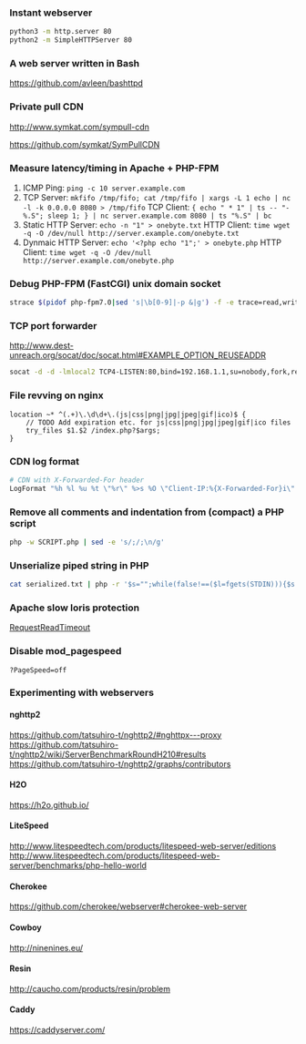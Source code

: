 ### Instant webserver

```bash
python3 -m http.server 80
python2 -m SimpleHTTPServer 80
```

### A web server written in Bash

https://github.com/avleen/bashttpd

### Private pull CDN

http://www.symkat.com/sympull-cdn

https://github.com/symkat/SymPullCDN

### Measure latency/timing in Apache + PHP-FPM

1. ICMP Ping: `ping -c 10 server.example.com`
1. TCP Server: `mkfifo /tmp/fifo; cat /tmp/fifo | xargs -L 1 echo | nc -l -k 0.0.0.0 8080 > /tmp/fifo`
   TCP Client: `{ echo " * 1" | ts -- "- %.S"; sleep 1; } | nc server.example.com 8080 | ts "%.S" | bc`
1. Static HTTP Server: `echo -n "1" > onebyte.txt`
   HTTP Client: `time wget -q -O /dev/null http://server.example.com/onebyte.txt`
1. Dynmaic HTTP Server: `echo '<?php echo "1";' > onebyte.php`
   HTTP Client: `time wget -q -O /dev/null http://server.example.com/onebyte.php`

### Debug PHP-FPM (FastCGI) unix domain socket

```bash
strace $(pidof php-fpm7.0|sed 's|\b[0-9]|-p &|g') -f -e trace=read,write -s 4096 2>&1|sed 's|[A-Z_]\+|\n&|g'
```

### TCP port forwarder

http://www.dest-unreach.org/socat/doc/socat.html#EXAMPLE_OPTION_REUSEADDR

```bash
socat -d -d -lmlocal2 TCP4-LISTEN:80,bind=192.168.1.1,su=nobody,fork,reuseaddr TCP4:1.2.3.4:80,bind=192.168.10.2
```

### File revving on nginx

```nginx
location ~* ^(.+)\.\d\d+\.(js|css|png|jpg|jpeg|gif|ico)$ {
    // TODO Add expiration etc. for js|css|png|jpg|jpeg|gif|ico files
    try_files $1.$2 /index.php?$args;
}
```

### CDN log format

```apache
# CDN with X-Forwarded-For header
LogFormat "%h %l %u %t \"%r\" %>s %O \"Client-IP:%{X-Forwarded-For}i\" \"%{User-Agent}i\"" cdn
```

### Remove all comments and indentation from (compact) a PHP script

```bash
php -w SCRIPT.php | sed -e 's/;/;\n/g'
```

### Unserialize piped string in PHP

```bash
cat serialized.txt | php -r '$s="";while(false!==($l=fgets(STDIN))){$s.=$l."\n";}var_export(unserialize($s));echo "\n";'
```

### Apache slow loris protection

[RequestReadTimeout](https://httpd.apache.org/docs/2.4/mod/mod_reqtimeout.html)

### Disable mod_pagespeed

`?PageSpeed=off`



### Experimenting with webservers

#### nghttp2

https://github.com/tatsuhiro-t/nghttp2/#nghttpx---proxy
https://github.com/tatsuhiro-t/nghttp2/wiki/ServerBenchmarkRoundH210#results
https://github.com/tatsuhiro-t/nghttp2/graphs/contributors

#### H2O

https://h2o.github.io/

#### LiteSpeed

http://www.litespeedtech.com/products/litespeed-web-server/editions
http://www.litespeedtech.com/products/litespeed-web-server/benchmarks/php-hello-world

#### Cherokee

https://github.com/cherokee/webserver#cherokee-web-server

#### Cowboy

http://ninenines.eu/

#### Resin

http://caucho.com/products/resin/problem

#### Caddy

https://caddyserver.com/
